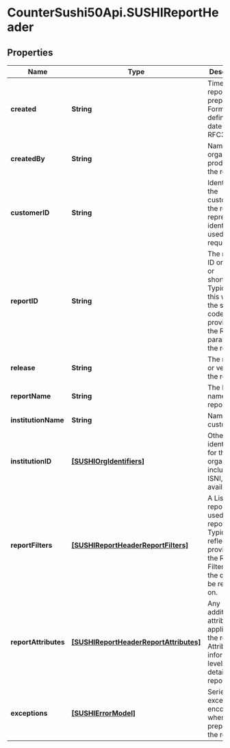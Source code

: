 # CounterSushi50Api.SUSHIReportHeader

## Properties
Name | Type | Description | Notes
------------ | ------------- | ------------- | -------------
**created** | **String** | Time the report was prepared. Format as defined by date-time - RFC3339 | [optional] 
**createdBy** | **String** | Name of the organization producing the report. | [optional] 
**customerID** | **String** | Identifer of the customer the report represents - identifier used on the request | [optional] 
**reportID** | **String** | The report ID or code or shortname. Typically this will be the same code provided in the Report parameter of the request. | 
**release** | **String** | The release or version of the report. | 
**reportName** | **String** | The long name of the report. | 
**institutionName** | **String** | Name of the customer. | [optional] 
**institutionID** | [**[SUSHIOrgIdentifiers]**](SUSHIOrgIdentifiers.md) | Other identifiers for the organization, including ISNI, etc. if available | [optional] 
**reportFilters** | [**[SUSHIReportHeaderReportFilters]**](SUSHIReportHeaderReportFilters.md) | A List of report filters used for this report.  Typically  reflect filters provided on the Request.  Filters limit the data to be reported on. | [optional] 
**reportAttributes** | [**[SUSHIReportHeaderReportAttributes]**](SUSHIReportHeaderReportAttributes.md) | Any additional attributes applied to the report. Attributes inform the level of detail in the report. | [optional] 
**exceptions** | [**[SUSHIErrorModel]**](SUSHIErrorModel.md) | Series of exceptions encounted when preparing the report. | [optional] 


